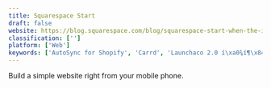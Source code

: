 ```yaml
---
title: Squarespace Start
draft: false 
website: https://blog.squarespace.com/blog/squarespace-start-when-the-idea-strikes
classification: ['']
platform: ['Web']
keywords: ['AutoSync for Shopify', 'Carrd', 'Launchaco 2.0 í\xa0¾í¶\x84', 'Majeeko', 'Payzard', 'Pixpa', 'ProofGain', 'Setsquare', 'Shopify Pay', 'Slashblog', 'Sourcery', 'The new Mollie', 'Tilda Publishing', 'Tilda Publishing Animations', 'Webflow CMS', 'Weebly Carbon', 'Wix App']
---
```

Build a simple website right from your mobile phone.